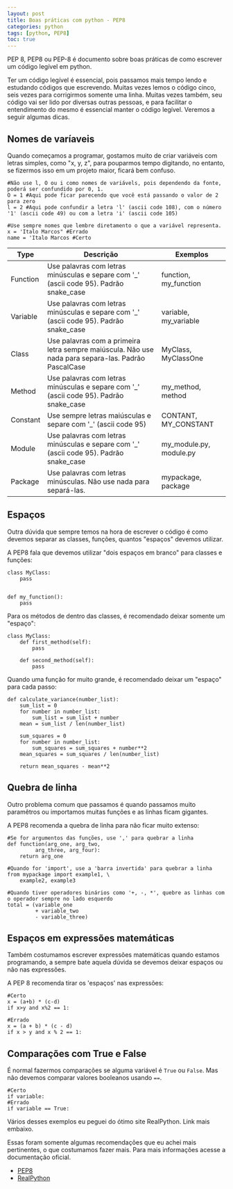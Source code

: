 ```yaml
---
layout: post
title: Boas práticas com python - PEP8
categories: python
tags: [python, PEP8]
toc: true
---
```


PEP 8, PEP8 ou PEP-8 é documento sobre boas práticas de como escrever um código legível em python.

Ter um código legível é essencial, pois passamos mais tempo lendo e estudando códigos que escrevendo. Muitas vezes lemos o código cinco, seis vezes para corrigirmos somente uma linha. Muitas vezes também, seu código vai ser lido por diversas outras pessoas, e para facilitar o entendimento do mesmo é essencial manter o código legível. Veremos a seguir algumas dicas.

## Nomes de varíaveis
Quando começamos a programar, gostamos muito de criar variáveis com letras simples, como "x, y, z", para pouparmos tempo digitando, no entanto, se fizermos isso em um projeto maior, ficará bem confuso.

    #Não use l, O ou i como nomes de variávels, pois dependendo da fonte, poderá ser confundido por 0, 1. 
    O = 1 #Aqui pode ficar parecendo que você está passando o valor de 2 para zero
    l = 2 #Aqui pode confundir a letra 'l' (ascii code 108), com o número '1' (ascii code 49) ou com a letra 'i' (ascii code 105)

    #Use sempre nomes que lembre diretamento o que a variável representa.
    x = 'Italo Marcos" #Errado
    name = 'Italo Marcos #Certo

| Type     | Descrição                                                                                           | Exemplos                |
|----------|-----------------------------------------------------------------------------------------------------|-------------------------|
| Function | Use palavras com letras minúsculas e separe com '_' (ascii code 95). Padrão snake_case              | function, my_function   |
| Variable | Use palavras com letras minúsculas e separe com '_' (ascii code 95). Padrão snake_case              | variable, my_variable   |
| Class    | Use palavras com a primeira letra sempre maiúscula. Não use nada para separa-las. Padrão PascalCase | MyClass, MyClassOne     |
| Method   | Use palavras com letras minúsculas e separe com '_' (ascii code 95). Padrão snake_case              | my_method, method       |
| Constant | Use sempre letras maiúsculas e separe com '_' (ascii code 95)                                       | CONTANT, MY_CONSTANT    |
| Module   | Use palavras com letras minúsculas e separe com '_' (ascii code 95). Padrão snake_case              | my_module.py, module.py |
| Package  | Use palavras com letras minúsculas. Não use nada para separá-las.                                   | mypackage, package      |


## Espaços
Outra dúvida que sempre temos na hora de escrever o código é como devemos separar as classes, funções, quantos "espaços" devemos utilizar. 

A PEP8 fala que devemos utilizar "dois espaços em branco" para classes e funções:
    
    class MyClass:
        pass


    def my_function():
        pass

Para os métodos de dentro das classes, é recomendado deixar somente um "espaço":

    class MyClass:
        def first_method(self):
            pass

        def second_method(self):
            pass

Quando uma função for muito grande, é recomendado deixar um "espaço" para cada passo:

    def calculate_variance(number_list):
        sum_list = 0
        for number in number_list:
            sum_list = sum_list + number
        mean = sum_list / len(number_list)

        sum_squares = 0
        for number in number_list:
            sum_squares = sum_squares + number**2
        mean_squares = sum_squares / len(number_list)

        return mean_squares - mean**2


## Quebra de linha
Outro problema comum que passamos é quando passamos muito paramêtros ou importamos muitas funções e as linhas ficam gigantes.

A PEP8 recomenda a quebra de linha para não ficar muito extenso:

    #Se for argumentos das funções, use ',' para quebrar a linha
    def function(arg_one, arg_two,
             arg_three, arg_four):
        return arg_one

    #Quando for 'import', use a 'barra invertida' para quebrar a linha
    from mypackage import example1, \
        example2, example3

    #Quando tiver operadores binários como '+, -, *', quebre as linhas com o operador sempre no lado esquerdo
    total = (variable_one 
             + variable_two
             - variable_three)


## Espaços em expressões matemáticas
Também costumamos escrever expressões matemáticas quando estamos programando, a sempre bate aquela dúvida se devemos deixar espaços ou não nas expressões.

A PEP 8 recomenda tirar os 'espaços' nas expressões:

    #Certo
    x = (a+b) * (c-d)
    if x>y and x%2 == 1:

    #Errado
    x = (a + b) * (c - d)
    if x > y and x % 2 == 1:

## Comparações com True e False
É normal fazermos comparações se alguma variável é ``True`` ou ``False``. Mas não devemos comparar valores booleanos usando ``==``.

    #Certo
    if variable:
    #Errado
    if variable == True:

Vários desses exemplos eu peguei do ótimo site RealPython. Link mais embaixo.

Essas foram somente algumas recomendações que eu achei mais pertinentes, o que costumamos fazer mais. Para mais informações acesse a documentação oficial.

* [PEP8](https://www.python.org/dev/peps/pep-0008/)
* [RealPython](https://realpython.com/python-pep8/)

